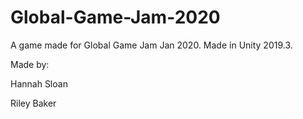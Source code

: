 # Global-Game-Jam-2020
A game made for Global Game Jam Jan 2020. Made in Unity 2019.3.

Made by:

Hannah Sloan

Riley Baker
